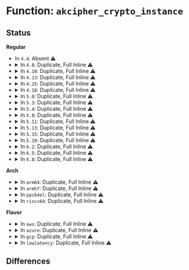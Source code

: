 # Function: <code>akcipher_crypto_instance</code>

## Status
<b>Regular</b>
<ul>
<li>
In <code>4.4</code>: Absent ⚠️
</li>
<li>
<details>
<summary>In <code>4.8</code>: Duplicate, Full Inline ⚠️</summary>

**Collision:** Static Duplication

**Inline:** Full

**Transformation:** False

**Instances:**

```
In crypto/akcipher.c (ffffffff813e0319)
Location: include/crypto/internal/akcipher.h:57
Inline: True
Inline callers:
  - crypto/akcipher.c:akcipher_register_instance
```
```
In crypto/rsa-pkcs1pad.c (ffffffff813e1bab)
Location: include/crypto/internal/akcipher.h:57
Inline: True
Inline callers:
  - crypto/rsa-pkcs1pad.c:pkcs1pad_create
```
</details>
</li>
<li>
<details>
<summary>In <code>4.10</code>: Duplicate, Full Inline ⚠️</summary>

**Collision:** Static Duplication

**Inline:** Full

**Transformation:** False

**Instances:**

```
In crypto/akcipher.c (ffffffff813f8899)
Location: include/crypto/internal/akcipher.h:57
Inline: True
Inline callers:
  - crypto/akcipher.c:akcipher_register_instance
```
```
In crypto/rsa-pkcs1pad.c (ffffffff813f9afb)
Location: include/crypto/internal/akcipher.h:57
Inline: True
Inline callers:
  - crypto/rsa-pkcs1pad.c:pkcs1pad_create
```
</details>
</li>
<li>
<details>
<summary>In <code>4.13</code>: Duplicate, Full Inline ⚠️</summary>

**Collision:** Static Duplication

**Inline:** Full

**Transformation:** False

**Instances:**

```
In crypto/akcipher.c (ffffffff81404d89)
Location: include/crypto/internal/akcipher.h:57
Inline: True
Inline callers:
  - crypto/akcipher.c:akcipher_register_instance
```
```
In crypto/rsa-pkcs1pad.c (ffffffff81406341)
Location: include/crypto/internal/akcipher.h:57
Inline: True
Inline callers:
  - crypto/rsa-pkcs1pad.c:pkcs1pad_create
```
</details>
</li>
<li>
<details>
<summary>In <code>4.15</code>: Duplicate, Full Inline ⚠️</summary>

**Collision:** Static Duplication

**Inline:** Full

**Transformation:** False

**Instances:**

```
In crypto/akcipher.c (ffffffff8142d699)
Location: include/crypto/internal/akcipher.h:63
Inline: True
Inline callers:
  - crypto/akcipher.c:akcipher_register_instance
```
```
In crypto/rsa-pkcs1pad.c (ffffffff8142ec81)
Location: include/crypto/internal/akcipher.h:63
Inline: True
Inline callers:
  - crypto/rsa-pkcs1pad.c:pkcs1pad_create
```
</details>
</li>
<li>
<details>
<summary>In <code>4.18</code>: Duplicate, Full Inline ⚠️</summary>

**Collision:** Static Duplication

**Inline:** Full

**Transformation:** False

**Instances:**

```
In crypto/akcipher.c (ffffffff81460334)
Location: include/crypto/internal/akcipher.h:63
Inline: True
Inline callers:
  - crypto/akcipher.c:akcipher_register_instance
```
```
In crypto/rsa-pkcs1pad.c (ffffffff814618ed)
Location: include/crypto/internal/akcipher.h:63
Inline: True
Inline callers:
  - crypto/rsa-pkcs1pad.c:pkcs1pad_create
  - crypto/rsa-pkcs1pad.c:pkcs1pad_create
  - crypto/rsa-pkcs1pad.c:pkcs1pad_free
  - crypto/rsa-pkcs1pad.c:pkcs1pad_init_tfm
  - crypto/rsa-pkcs1pad.c:pkcs1pad_verify_complete
  - crypto/rsa-pkcs1pad.c:pkcs1pad_sign
```
</details>
</li>
<li>
<details>
<summary>In <code>5.0</code>: Duplicate, Full Inline ⚠️</summary>

**Collision:** Static Duplication

**Inline:** Full

**Transformation:** False

**Instances:**

```
In crypto/akcipher.c (ffffffff8147dd84)
Location: include/crypto/internal/akcipher.h:63
Inline: True
Inline callers:
  - crypto/akcipher.c:akcipher_register_instance
```
```
In crypto/rsa-pkcs1pad.c (ffffffff8147f6f7)
Location: include/crypto/internal/akcipher.h:63
Inline: True
Inline callers:
  - crypto/rsa-pkcs1pad.c:pkcs1pad_create
  - crypto/rsa-pkcs1pad.c:pkcs1pad_create
  - crypto/rsa-pkcs1pad.c:pkcs1pad_free
  - crypto/rsa-pkcs1pad.c:pkcs1pad_init_tfm
  - crypto/rsa-pkcs1pad.c:pkcs1pad_verify_complete
  - crypto/rsa-pkcs1pad.c:pkcs1pad_sign
```
</details>
</li>
<li>
<details>
<summary>In <code>5.3</code>: Duplicate, Full Inline ⚠️</summary>

**Collision:** Static Duplication

**Inline:** Full

**Transformation:** False

**Instances:**

```
In crypto/akcipher.c (ffffffff814ac0a4)
Location: include/crypto/internal/akcipher.h:58
Inline: True
Inline callers:
  - crypto/akcipher.c:akcipher_register_instance
```
```
In crypto/rsa-pkcs1pad.c (ffffffff814ad6cc)
Location: include/crypto/internal/akcipher.h:58
Inline: True
Inline callers:
  - crypto/rsa-pkcs1pad.c:pkcs1pad_create
  - crypto/rsa-pkcs1pad.c:pkcs1pad_create
  - crypto/rsa-pkcs1pad.c:pkcs1pad_free
  - crypto/rsa-pkcs1pad.c:pkcs1pad_init_tfm
  - crypto/rsa-pkcs1pad.c:pkcs1pad_verify_complete
  - crypto/rsa-pkcs1pad.c:pkcs1pad_sign
```
</details>
</li>
<li>
<details>
<summary>In <code>5.4</code>: Duplicate, Full Inline ⚠️</summary>

**Collision:** Static Duplication

**Inline:** Full

**Transformation:** False

**Instances:**

```
In crypto/akcipher.c (ffffffff814c6d54)
Location: include/crypto/internal/akcipher.h:58
Inline: True
Inline callers:
  - crypto/akcipher.c:akcipher_register_instance
```
```
In crypto/rsa-pkcs1pad.c (ffffffff814c837c)
Location: include/crypto/internal/akcipher.h:58
Inline: True
Inline callers:
  - crypto/rsa-pkcs1pad.c:pkcs1pad_create
  - crypto/rsa-pkcs1pad.c:pkcs1pad_create
  - crypto/rsa-pkcs1pad.c:pkcs1pad_free
  - crypto/rsa-pkcs1pad.c:pkcs1pad_init_tfm
  - crypto/rsa-pkcs1pad.c:pkcs1pad_verify_complete
  - crypto/rsa-pkcs1pad.c:pkcs1pad_sign
```
</details>
</li>
<li>
<details>
<summary>In <code>5.8</code>: Duplicate, Full Inline ⚠️</summary>

**Collision:** Static Duplication

**Inline:** Full

**Transformation:** False

**Instances:**

```
In crypto/akcipher.c (ffffffff81525ffa)
Location: include/crypto/internal/akcipher.h:58
Inline: True
Inline callers:
  - crypto/akcipher.c:akcipher_register_instance
```
```
In crypto/rsa-pkcs1pad.c (ffffffff815278f2)
Location: include/crypto/internal/akcipher.h:58
Inline: True
Inline callers:
  - crypto/rsa-pkcs1pad.c:pkcs1pad_create
  - crypto/rsa-pkcs1pad.c:pkcs1pad_create
  - crypto/rsa-pkcs1pad.c:pkcs1pad_create
  - crypto/rsa-pkcs1pad.c:pkcs1pad_init_tfm
  - crypto/rsa-pkcs1pad.c:pkcs1pad_verify_complete
  - crypto/rsa-pkcs1pad.c:pkcs1pad_sign
```
</details>
</li>
<li>
<details>
<summary>In <code>5.11</code>: Duplicate, Full Inline ⚠️</summary>

**Collision:** Static Duplication

**Inline:** Full

**Transformation:** False

**Instances:**

```
In crypto/akcipher.c (ffffffff81542f5a)
Location: include/crypto/internal/akcipher.h:58
Inline: True
Inline callers:
  - crypto/akcipher.c:akcipher_register_instance
```
```
In crypto/rsa-pkcs1pad.c (ffffffff81544874)
Location: include/crypto/internal/akcipher.h:58
Inline: True
Inline callers:
  - crypto/rsa-pkcs1pad.c:pkcs1pad_create
  - crypto/rsa-pkcs1pad.c:pkcs1pad_create
  - crypto/rsa-pkcs1pad.c:pkcs1pad_create
  - crypto/rsa-pkcs1pad.c:pkcs1pad_init_tfm
  - crypto/rsa-pkcs1pad.c:pkcs1pad_verify_complete
  - crypto/rsa-pkcs1pad.c:pkcs1pad_sign
```
</details>
</li>
<li>
<details>
<summary>In <code>5.13</code>: Duplicate, Full Inline ⚠️</summary>

**Collision:** Static Duplication

**Inline:** Full

**Transformation:** False

**Instances:**

```
In crypto/akcipher.c (ffffffff8154b5fa)
Location: include/crypto/internal/akcipher.h:58
Inline: True
Inline callers:
  - crypto/akcipher.c:akcipher_register_instance
```
```
In crypto/rsa-pkcs1pad.c (ffffffff8154cf0a)
Location: include/crypto/internal/akcipher.h:58
Inline: True
Inline callers:
  - crypto/rsa-pkcs1pad.c:pkcs1pad_create
  - crypto/rsa-pkcs1pad.c:pkcs1pad_create
  - crypto/rsa-pkcs1pad.c:pkcs1pad_create
  - crypto/rsa-pkcs1pad.c:pkcs1pad_init_tfm
  - crypto/rsa-pkcs1pad.c:pkcs1pad_verify_complete
  - crypto/rsa-pkcs1pad.c:pkcs1pad_sign
```
</details>
</li>
<li>
<details>
<summary>In <code>5.15</code>: Duplicate, Full Inline ⚠️</summary>

**Collision:** Static Duplication

**Inline:** Full

**Transformation:** False

**Instances:**

```
In crypto/akcipher.c (ffffffff815abdda)
Location: include/crypto/internal/akcipher.h:58
Inline: True
Inline callers:
  - crypto/akcipher.c:akcipher_register_instance
```
```
In crypto/rsa-pkcs1pad.c (ffffffff815ad6ea)
Location: include/crypto/internal/akcipher.h:58
Inline: True
Inline callers:
  - crypto/rsa-pkcs1pad.c:pkcs1pad_create
  - crypto/rsa-pkcs1pad.c:pkcs1pad_create
  - crypto/rsa-pkcs1pad.c:pkcs1pad_create
  - crypto/rsa-pkcs1pad.c:pkcs1pad_init_tfm
  - crypto/rsa-pkcs1pad.c:pkcs1pad_verify_complete
  - crypto/rsa-pkcs1pad.c:pkcs1pad_sign
```
</details>
</li>
<li>
<details>
<summary>In <code>5.19</code>: Duplicate, Full Inline ⚠️</summary>

**Collision:** Static Duplication

**Inline:** Full

**Transformation:** False

**Instances:**

```
In crypto/akcipher.c (ffffffff8165374a)
Location: include/crypto/internal/akcipher.h:58
Inline: True
Inline callers:
  - crypto/akcipher.c:akcipher_register_instance
```
```
In crypto/rsa-pkcs1pad.c (ffffffff81655be2)
Location: include/crypto/internal/akcipher.h:58
Inline: True
Inline callers:
  - crypto/rsa-pkcs1pad.c:pkcs1pad_create
```
</details>
</li>
<li>
<details>
<summary>In <code>6.2</code>: Duplicate, Full Inline ⚠️</summary>

**Collision:** Static Duplication

**Inline:** Full

**Transformation:** False

**Instances:**

```
In crypto/akcipher.c (ffffffff8170d59a)
Location: include/crypto/internal/akcipher.h:80
Inline: True
Inline callers:
  - crypto/akcipher.c:akcipher_register_instance
```
```
In crypto/rsa-pkcs1pad.c (ffffffff8170fda2)
Location: include/crypto/internal/akcipher.h:80
Inline: True
Inline callers:
  - crypto/rsa-pkcs1pad.c:pkcs1pad_create
```
</details>
</li>
<li>
<details>
<summary>In <code>6.5</code>: Duplicate, Full Inline ⚠️</summary>

**Collision:** Static Duplication

**Inline:** Full

**Transformation:** False

**Instances:**

```
In crypto/akcipher.c (ffffffff81747401)
Location: include/crypto/internal/akcipher.h:80
Inline: True
Inline callers:
  - crypto/akcipher.c:akcipher_register_instance
```
```
In crypto/rsa-pkcs1pad.c (ffffffff8174a4a0)
Location: include/crypto/internal/akcipher.h:80
Inline: True
Inline callers:
  - crypto/rsa-pkcs1pad.c:pkcs1pad_create
```
</details>
</li>
<li>
<details>
<summary>In <code>6.8</code>: Duplicate, Full Inline ⚠️</summary>

**Collision:** Static Duplication

**Inline:** Full

**Transformation:** False

**Instances:**

```
In crypto/akcipher.c (ffffffff81789271)
Location: include/crypto/internal/akcipher.h:80
Inline: True
Inline callers:
  - crypto/akcipher.c:akcipher_register_instance
```
```
In crypto/rsa-pkcs1pad.c (ffffffff8178c5ff)
Location: include/crypto/internal/akcipher.h:80
Inline: True
Inline callers:
  - crypto/rsa-pkcs1pad.c:pkcs1pad_create
```
</details>
</li>
</ul>
<b>Arch</b>
<ul>
<li>
<details>
<summary>In <code>arm64</code>: Duplicate, Full Inline ⚠️</summary>

**Collision:** Static Duplication

**Inline:** Full

**Transformation:** False

**Instances:**

```
In crypto/akcipher.c (ffff8000105c235c)
Location: include/crypto/internal/akcipher.h:58
Inline: True
Inline callers:
  - crypto/akcipher.c:akcipher_register_instance
```
```
In crypto/rsa-pkcs1pad.c (ffff8000105c3b9c)
Location: include/crypto/internal/akcipher.h:58
Inline: True
Inline callers:
  - crypto/rsa-pkcs1pad.c:pkcs1pad_create
  - crypto/rsa-pkcs1pad.c:pkcs1pad_create
  - crypto/rsa-pkcs1pad.c:pkcs1pad_free
  - crypto/rsa-pkcs1pad.c:pkcs1pad_init_tfm
  - crypto/rsa-pkcs1pad.c:pkcs1pad_verify_complete
  - crypto/rsa-pkcs1pad.c:pkcs1pad_sign
```
</details>
</li>
<li>
<details>
<summary>In <code>armhf</code>: Duplicate, Full Inline ⚠️</summary>

**Collision:** Static Duplication

**Inline:** Full

**Transformation:** False

**Instances:**

```
In crypto/akcipher.c (c076f80c)
Location: include/crypto/internal/akcipher.h:58
Inline: True
Inline callers:
  - crypto/akcipher.c:akcipher_register_instance
```
```
In crypto/rsa-pkcs1pad.c (c0770dc4)
Location: include/crypto/internal/akcipher.h:58
Inline: True
Inline callers:
  - crypto/rsa-pkcs1pad.c:pkcs1pad_create
  - crypto/rsa-pkcs1pad.c:pkcs1pad_create
  - crypto/rsa-pkcs1pad.c:pkcs1pad_free
  - crypto/rsa-pkcs1pad.c:pkcs1pad_init_tfm
  - crypto/rsa-pkcs1pad.c:pkcs1pad_verify_complete
  - crypto/rsa-pkcs1pad.c:pkcs1pad_sign
```
</details>
</li>
<li>
<details>
<summary>In <code>ppc64el</code>: Duplicate, Full Inline ⚠️</summary>

**Collision:** Static Duplication

**Inline:** Full

**Transformation:** False

**Instances:**

```
In crypto/akcipher.c (c00000000074aad0)
Location: include/crypto/internal/akcipher.h:58
Inline: True
Inline callers:
  - crypto/akcipher.c:akcipher_register_instance
```
```
In crypto/rsa-pkcs1pad.c (c00000000074cee8)
Location: include/crypto/internal/akcipher.h:58
Inline: True
Inline callers:
  - crypto/rsa-pkcs1pad.c:pkcs1pad_create
  - crypto/rsa-pkcs1pad.c:pkcs1pad_create
  - crypto/rsa-pkcs1pad.c:pkcs1pad_free
  - crypto/rsa-pkcs1pad.c:pkcs1pad_init_tfm
  - crypto/rsa-pkcs1pad.c:pkcs1pad_verify_complete
  - crypto/rsa-pkcs1pad.c:pkcs1pad_sign
```
</details>
</li>
<li>
<details>
<summary>In <code>riscv64</code>: Duplicate, Full Inline ⚠️</summary>

**Collision:** Static Duplication

**Inline:** Full

**Transformation:** False

**Instances:**

```
In crypto/akcipher.c (ffffffe000406df4)
Location: include/crypto/internal/akcipher.h:58
Inline: True
Inline callers:
  - crypto/akcipher.c:akcipher_register_instance
```
```
In crypto/rsa-pkcs1pad.c (ffffffe000408806)
Location: include/crypto/internal/akcipher.h:58
Inline: True
Inline callers:
  - crypto/rsa-pkcs1pad.c:pkcs1pad_create
  - crypto/rsa-pkcs1pad.c:pkcs1pad_create
  - crypto/rsa-pkcs1pad.c:pkcs1pad_free
  - crypto/rsa-pkcs1pad.c:pkcs1pad_init_tfm
  - crypto/rsa-pkcs1pad.c:pkcs1pad_verify_complete
  - crypto/rsa-pkcs1pad.c:pkcs1pad_sign
```
</details>
</li>
</ul>
<b>Flavor</b>
<ul>
<li>
<details>
<summary>In <code>aws</code>: Duplicate, Full Inline ⚠️</summary>

**Collision:** Static Duplication

**Inline:** Full

**Transformation:** False

**Instances:**

```
In crypto/akcipher.c (ffffffff814bf334)
Location: include/crypto/internal/akcipher.h:58
Inline: True
Inline callers:
  - crypto/akcipher.c:akcipher_register_instance
```
```
In crypto/rsa-pkcs1pad.c (ffffffff814c095c)
Location: include/crypto/internal/akcipher.h:58
Inline: True
Inline callers:
  - crypto/rsa-pkcs1pad.c:pkcs1pad_create
  - crypto/rsa-pkcs1pad.c:pkcs1pad_create
  - crypto/rsa-pkcs1pad.c:pkcs1pad_free
  - crypto/rsa-pkcs1pad.c:pkcs1pad_init_tfm
  - crypto/rsa-pkcs1pad.c:pkcs1pad_verify_complete
  - crypto/rsa-pkcs1pad.c:pkcs1pad_sign
```
</details>
</li>
<li>
<details>
<summary>In <code>azure</code>: Duplicate, Full Inline ⚠️</summary>

**Collision:** Static Duplication

**Inline:** Full

**Transformation:** False

**Instances:**

```
In crypto/akcipher.c (ffffffff814afd54)
Location: include/crypto/internal/akcipher.h:58
Inline: True
Inline callers:
  - crypto/akcipher.c:akcipher_register_instance
```
```
In crypto/rsa-pkcs1pad.c (ffffffff814b137c)
Location: include/crypto/internal/akcipher.h:58
Inline: True
Inline callers:
  - crypto/rsa-pkcs1pad.c:pkcs1pad_create
  - crypto/rsa-pkcs1pad.c:pkcs1pad_create
  - crypto/rsa-pkcs1pad.c:pkcs1pad_free
  - crypto/rsa-pkcs1pad.c:pkcs1pad_init_tfm
  - crypto/rsa-pkcs1pad.c:pkcs1pad_verify_complete
  - crypto/rsa-pkcs1pad.c:pkcs1pad_sign
```
</details>
</li>
<li>
<details>
<summary>In <code>gcp</code>: Duplicate, Full Inline ⚠️</summary>

**Collision:** Static Duplication

**Inline:** Full

**Transformation:** False

**Instances:**

```
In crypto/akcipher.c (ffffffff814bb3c4)
Location: include/crypto/internal/akcipher.h:58
Inline: True
Inline callers:
  - crypto/akcipher.c:akcipher_register_instance
```
```
In crypto/rsa-pkcs1pad.c (ffffffff814bc9ec)
Location: include/crypto/internal/akcipher.h:58
Inline: True
Inline callers:
  - crypto/rsa-pkcs1pad.c:pkcs1pad_create
  - crypto/rsa-pkcs1pad.c:pkcs1pad_create
  - crypto/rsa-pkcs1pad.c:pkcs1pad_free
  - crypto/rsa-pkcs1pad.c:pkcs1pad_init_tfm
  - crypto/rsa-pkcs1pad.c:pkcs1pad_verify_complete
  - crypto/rsa-pkcs1pad.c:pkcs1pad_sign
```
</details>
</li>
<li>
<details>
<summary>In <code>lowlatency</code>: Duplicate, Full Inline ⚠️</summary>

**Collision:** Static Duplication

**Inline:** Full

**Transformation:** False

**Instances:**

```
In crypto/akcipher.c (ffffffff814d3e94)
Location: include/crypto/internal/akcipher.h:58
Inline: True
Inline callers:
  - crypto/akcipher.c:akcipher_register_instance
```
```
In crypto/rsa-pkcs1pad.c (ffffffff814d54bc)
Location: include/crypto/internal/akcipher.h:58
Inline: True
Inline callers:
  - crypto/rsa-pkcs1pad.c:pkcs1pad_create
  - crypto/rsa-pkcs1pad.c:pkcs1pad_create
  - crypto/rsa-pkcs1pad.c:pkcs1pad_free
  - crypto/rsa-pkcs1pad.c:pkcs1pad_init_tfm
  - crypto/rsa-pkcs1pad.c:pkcs1pad_verify_complete
  - crypto/rsa-pkcs1pad.c:pkcs1pad_sign
```
</details>
</li>
</ul>

## Differences
